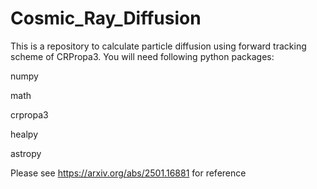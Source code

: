 # Cosmic_Ray_Diffusion

This is a repository to calculate particle diffusion using forward tracking scheme of CRPropa3. You will need following python packages:

numpy

math

crpropa3

healpy

astropy


Please see https://arxiv.org/abs/2501.16881 for reference
